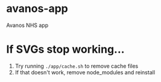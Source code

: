 # avanos-app

Avanos NHS app

# If SVGs stop working...

1.  Try running `./app/cache.sh` to remove cache files
2.  If that doesn't work, remove node_modules and reinstall
